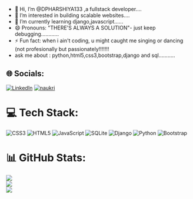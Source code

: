 - 👋 Hi, I’m @DPHARSHIYA133 ,a fullstack developer....
- 👀 I’m interested in building scalable websites....
- 🌱 I’m currently learning django,javascript......
- 😄 Pronouns: "THERE'S ALWAYS A SOLUTION"- just keep debugging............
- ⚡ Fun fact: when i ain't coding, u might caught me singing or dancing (not profesionally but passionately!!!!!!!
-  ask me about : python,html5,css3,bootstrap,django and sql...........

## 🌐 Socials:
[![LinkedIn](https://img.shields.io/badge/LinkedIn-%230077B5.svg?logo=linkedin&logoColor=white)](https://linkedin.com/in/https://www.linkedin.com/in/d-p-harshiya-87351a301/) 
[![naukri](https://img.shields.io/badge/naukri-%230077B5.svg?logo=naukri&logoColor=white)](https://www.naukri.com/mnjuser/profile?id=&altresid) 

# 💻 Tech Stack:
![CSS3](https://img.shields.io/badge/css3-%231572B6.svg?style=for-the-badge&logo=css3&logoColor=white) ![HTML5](https://img.shields.io/badge/html5-%23E34F26.svg?style=for-the-badge&logo=html5&logoColor=white) ![JavaScript](https://img.shields.io/badge/javascript-%23323330.svg?style=for-the-badge&logo=javascript&logoColor=%23F7DF1E) ![SQLite](https://img.shields.io/badge/sqlite-%2307405e.svg?style=for-the-badge&logo=sqlite&logoColor=white) ![Django](https://img.shields.io/badge/django-%23092E20.svg?style=for-the-badge&logo=django&logoColor=white) ![Python](https://img.shields.io/badge/python-3670A0?style=for-the-badge&logo=python&logoColor=ffdd54) ![Bootstrap](https://img.shields.io/badge/bootstrap-%231572B6.svg?style=for-the-badge&logo=css3&logoColor=white)
# 📊 GitHub Stats:
![](https://github-readme-stats.vercel.app/api?username=DPHARSHIYA133&theme=dark&hide_border=true&include_all_commits=true&count_private=false)<br/>
![](https://github-readme-streak-stats.herokuapp.com/?user=DPHARSHIYA133&theme=dark&hide_border=true)<br/>
![](https://github-readme-stats.vercel.app/api/top-langs/?username=DPHARSHIYA133&theme=dark&hide_border=true&include_all_commits=true&count_private=false&layout=compact)



<!-- Proudly created with GPRM ( https://gprm.itsvg.in ) -->


